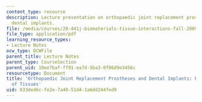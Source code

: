 ```yaml
---
content_type: resource
description: Lecture presentation on orthopaedic joint replacement prostheses and
  dental implants.
file: /media/courses/20-441j-biomaterials-tissue-interactions-fall-2009/033ded6cfe2e7a4051d41a6dd244fed9_MIT20_441JF09_lec21b_ms.pdf
file_type: application/pdf
learning_resource_types:
- Lecture Notes
ocw_type: OCWFile
parent_title: Lecture Notes
parent_type: CourseSection
parent_uid: 10ee7baf-ff91-ea7d-5ba3-0f86d9e3456c
resourcetype: Document
title: 'Orthopaedic Joint Replacement Prostheses and Dental Implants: Permanent Replacement
  of Tissues'
uid: 033ded6c-fe2e-7a40-51d4-1a6dd244fed9
---
```

